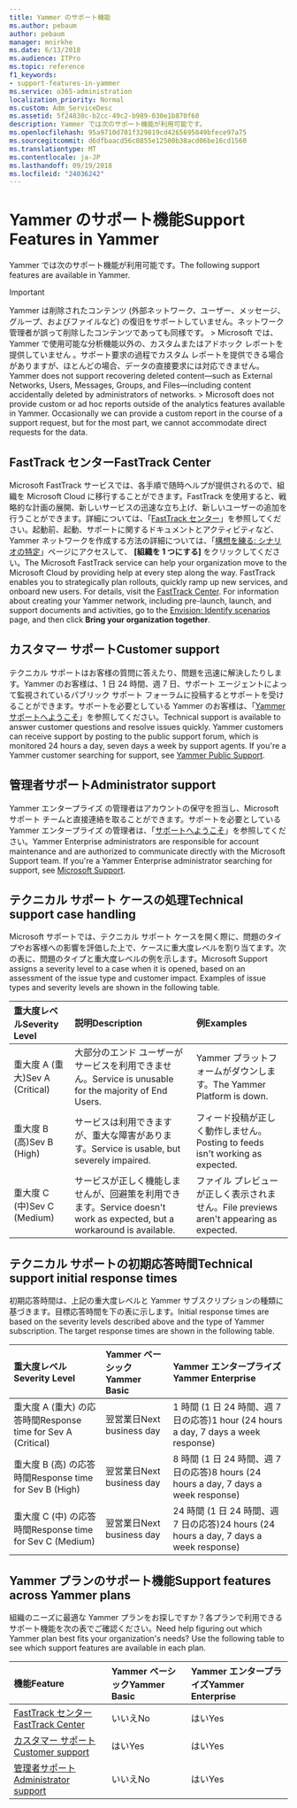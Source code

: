 ```yaml
---
title: Yammer のサポート機能
ms.author: pebaum
author: pebaum
manager: mnirkhe
ms.date: 6/13/2018
ms.audience: ITPro
ms.topic: reference
f1_keywords:
- support-features-in-yammer
ms.service: o365-administration
localization_priority: Normal
ms.custom: Adm_ServiceDesc
ms.assetid: 5f24830c-b2cc-49c2-b989-030e1b870f60
description: Yammer では次のサポート機能が利用可能です。
ms.openlocfilehash: 95a9710d701f329819cd4265695849bfece97a75
ms.sourcegitcommit: d6dfbaacd56c0855e12500b38acd06be16cd1560
ms.translationtype: MT
ms.contentlocale: ja-JP
ms.lasthandoff: 09/19/2018
ms.locfileid: "24036242"
---
```

# <a name="support-features-in-yammer"></a><span data-ttu-id="6e297-103">Yammer のサポート機能</span><span class="sxs-lookup"><span data-stu-id="6e297-103">Support Features in Yammer</span></span>

<span data-ttu-id="6e297-104">Yammer では次のサポート機能が利用可能です。</span><span class="sxs-lookup"><span data-stu-id="6e297-104">The following support features are available in Yammer.</span></span>
  
> [!IMPORTANT]
> <span data-ttu-id="6e297-p101">Yammer は削除されたコンテンツ (外部ネットワーク、ユーザー、メッセージ、グループ、およびファイルなど) の復旧をサポートしていません。ネットワーク管理者が誤って削除したコンテンツであっても同様です。 > Microsoft では、Yammer で使用可能な分析機能以外の、カスタムまたはアドホック レポートを提供していません 。サポート要求の過程でカスタム レポートを提供できる場合がありますが、ほとんどの場合、データの直接要求には対応できません。</span><span class="sxs-lookup"><span data-stu-id="6e297-p101">Yammer does not support recovering deleted content—such as External Networks, Users, Messages, Groups, and Files—including content accidentally deleted by administrators of networks. > Microsoft does not provide custom or ad hoc reports outside of the analytics features available in Yammer. Occasionally we can provide a custom report in the course of a support request, but for the most part, we cannot accommodate direct requests for the data.</span></span> 
  
## <a name="fasttrack-center"></a><span data-ttu-id="6e297-108">FastTrack センター</span><span class="sxs-lookup"><span data-stu-id="6e297-108">FastTrack Center</span></span>
<span data-ttu-id="6e297-109"><a name="bkmk_FastTrackCenter"> </a></span><span class="sxs-lookup"><span data-stu-id="6e297-109"></span></span>

<span data-ttu-id="6e297-p102">Microsoft FastTrack サービスでは、各手順で随時ヘルプが提供されるので、組織を Microsoft Cloud に移行することができます。FastTrack を使用すると、戦略的な計画の展開、新しいサービスの迅速な立ち上げ、新しいユーザーの追加を行うことができます。詳細については、「[FastTrack センター](https://go.microsoft.com/fwlink/?LinkID=518597&amp;clcid=0x409)」を参照してください。起動前、起動、サポートに関するドキュメントとアクティビティなど、Yammer ネットワークを作成する方法の詳細については、「[構想を練る: シナリオの特定](https://fasttrack.microsoft.com/office/envision/identify-scenarios)」ページにアクセスして、 **[組織を 1 つにする]** をクリックしてください。</span><span class="sxs-lookup"><span data-stu-id="6e297-p102">The Microsoft FastTrack service can help your organization move to the Microsoft Cloud by providing help at every step along the way. FastTrack enables you to strategically plan rollouts, quickly ramp up new services, and onboard new users. For details, visit the [FastTrack Center](https://go.microsoft.com/fwlink/?LinkID=518597&amp;clcid=0x409). For information about creating your Yammer network, including pre-launch, launch, and support documents and activities, go to the [Envision: Identify scenarios](https://fasttrack.microsoft.com/office/envision/identify-scenarios) page, and then click **Bring your organization together**.</span></span>
  
## <a name="customer-support"></a><span data-ttu-id="6e297-114">カスタマー サポート</span><span class="sxs-lookup"><span data-stu-id="6e297-114">Customer support</span></span>
<span data-ttu-id="6e297-115"><a name="BKMK_Customersupport"> </a></span><span class="sxs-lookup"><span data-stu-id="6e297-115"></span></span>

<span data-ttu-id="6e297-p103">テクニカル サポートはお客様の質問に答えたり、問題を迅速に解決したりします。Yammer のお客様は、1 日 24 時間、週 7 日、サポート エージェントによって監視されているパブリック サポート フォーラムに投稿するとサポートを受けることができます。サポートを必要としている Yammer のお客様は、「[Yammer サポートへようこそ](https://go.microsoft.com/fwlink/p/?LinkId=330921)」を参照してください。</span><span class="sxs-lookup"><span data-stu-id="6e297-p103">Technical support is available to answer customer questions and resolve issues quickly. Yammer customers can receive support by posting to the public support forum, which is monitored 24 hours a day, seven days a week by support agents. If you're a Yammer customer searching for support, see [Yammer Public Support](https://go.microsoft.com/fwlink/p/?LinkId=330921).</span></span>
  
## <a name="administrator-support"></a><span data-ttu-id="6e297-119">管理者サポート</span><span class="sxs-lookup"><span data-stu-id="6e297-119">Administrator support</span></span>
<span data-ttu-id="6e297-120"><a name="BKMK_Administratorsupport"> </a></span><span class="sxs-lookup"><span data-stu-id="6e297-120"></span></span>

<span data-ttu-id="6e297-p104">Yammer エンタープライズ の管理者はアカウントの保守を担当し、Microsoft サポート チームと直接連絡を取ることができます。サポートを必要としている Yammer エンタープライズ の管理者は、「[サポートへようこそ](https://go.microsoft.com/fwlink/p/?LinkId=330922)」を参照してください。</span><span class="sxs-lookup"><span data-stu-id="6e297-p104">Yammer Enterprise administrators are responsible for account maintenance and are authorized to communicate directly with the Microsoft Support team. If you're a Yammer Enterprise administrator searching for support, see [Microsoft Support](https://go.microsoft.com/fwlink/p/?LinkId=330922).</span></span>
  
## <a name="technical-support-case-handling"></a><span data-ttu-id="6e297-123">テクニカル サポート ケースの処理</span><span class="sxs-lookup"><span data-stu-id="6e297-123">Technical support case handling</span></span>
<span data-ttu-id="6e297-124"><a name="BKMK_Administratorsupport"> </a></span><span class="sxs-lookup"><span data-stu-id="6e297-124"></span></span>

<span data-ttu-id="6e297-p105">Microsoft サポートでは、テクニカル サポート ケースを開く際に、問題のタイプやお客様への影響を評価した上で、ケースに重大度レベルを割り当てます。次の表に、問題のタイプと重大度レベルの例を示します。</span><span class="sxs-lookup"><span data-stu-id="6e297-p105">Microsoft Support assigns a severity level to a case when it is opened, based on an assessment of the issue type and customer impact. Examples of issue types and severity levels are shown in the following table.</span></span> 
  
|<span data-ttu-id="6e297-127">**重大度レベル**</span><span class="sxs-lookup"><span data-stu-id="6e297-127">**Severity Level**</span></span>|<span data-ttu-id="6e297-128">**説明**</span><span class="sxs-lookup"><span data-stu-id="6e297-128">**Description**</span></span>|<span data-ttu-id="6e297-129">**例**</span><span class="sxs-lookup"><span data-stu-id="6e297-129">**Examples**</span></span>|
|:-----|:-----|:-----|
|<span data-ttu-id="6e297-130">重大度 A (重大)</span><span class="sxs-lookup"><span data-stu-id="6e297-130">Sev A (Critical)</span></span>  <br/> |<span data-ttu-id="6e297-131">大部分のエンド ユーザーがサービスを利用できません。</span><span class="sxs-lookup"><span data-stu-id="6e297-131">Service is unusable for the majority of End Users.</span></span>  <br/> |<span data-ttu-id="6e297-132">Yammer プラットフォームがダウンします。</span><span class="sxs-lookup"><span data-stu-id="6e297-132">The Yammer Platform is down.</span></span>  <br/> |
|<span data-ttu-id="6e297-133">重大度 B (高)</span><span class="sxs-lookup"><span data-stu-id="6e297-133">Sev B (High)</span></span>  <br/> |<span data-ttu-id="6e297-134">サービスは利用できますが、重大な障害があります。</span><span class="sxs-lookup"><span data-stu-id="6e297-134">Service is usable, but severely impaired.</span></span>  <br/> |<span data-ttu-id="6e297-135">フィード投稿が正しく動作しません。</span><span class="sxs-lookup"><span data-stu-id="6e297-135">Posting to feeds isn't working as expected.</span></span>  <br/> |
|<span data-ttu-id="6e297-136">重大度 C (中)</span><span class="sxs-lookup"><span data-stu-id="6e297-136">Sev C (Medium)</span></span>  <br/> |<span data-ttu-id="6e297-137">サービスが正しく機能しませんが、回避策を利用できます。</span><span class="sxs-lookup"><span data-stu-id="6e297-137">Service doesn't work as expected, but a workaround is available.</span></span>  <br/> |<span data-ttu-id="6e297-138">ファイル プレビューが正しく表示されません。</span><span class="sxs-lookup"><span data-stu-id="6e297-138">File previews aren't appearing as expected.</span></span>  <br/> |
   
## <a name="technical-support-initial-response-times"></a><span data-ttu-id="6e297-139">テクニカル サポートの初期応答時間</span><span class="sxs-lookup"><span data-stu-id="6e297-139">Technical support initial response times</span></span>
<span data-ttu-id="6e297-140"><a name="BKMK_Administratorsupport"> </a></span><span class="sxs-lookup"><span data-stu-id="6e297-140"></span></span>

<span data-ttu-id="6e297-p106">初期応答時間は、上記の重大度レベルと Yammer サブスクリプションの種類に基づきます。目標応答時間を下の表に示します。</span><span class="sxs-lookup"><span data-stu-id="6e297-p106">Initial response times are based on the severity levels described above and the type of Yammer subscription. The target response times are shown in the following table.</span></span>
  
|<span data-ttu-id="6e297-143">**重大度レベル**</span><span class="sxs-lookup"><span data-stu-id="6e297-143">**Severity Level**</span></span>|<span data-ttu-id="6e297-144">**Yammer ベーシック**</span><span class="sxs-lookup"><span data-stu-id="6e297-144">**Yammer Basic**</span></span>|<span data-ttu-id="6e297-145">**Yammer エンタープライズ**</span><span class="sxs-lookup"><span data-stu-id="6e297-145">**Yammer Enterprise**</span></span>|
|:-----|:-----|:-----|
|<span data-ttu-id="6e297-146">重大度 A (重大) の応答時間</span><span class="sxs-lookup"><span data-stu-id="6e297-146">Response time for Sev A (Critical)</span></span>  <br/> |<span data-ttu-id="6e297-147">翌営業日</span><span class="sxs-lookup"><span data-stu-id="6e297-147">Next business day</span></span>  <br/> |<span data-ttu-id="6e297-148">1 時間 (1 日 24 時間、週 7 日の応答)</span><span class="sxs-lookup"><span data-stu-id="6e297-148">1 hour (24 hours a day, 7 days a week response)</span></span>  <br/> |
|<span data-ttu-id="6e297-149">重大度 B (高) の応答時間</span><span class="sxs-lookup"><span data-stu-id="6e297-149">Response time for Sev B (High)</span></span>  <br/> |<span data-ttu-id="6e297-150">翌営業日</span><span class="sxs-lookup"><span data-stu-id="6e297-150">Next business day</span></span>  <br/> |<span data-ttu-id="6e297-151">8 時間 (1 日 24 時間、週 7 日の応答)</span><span class="sxs-lookup"><span data-stu-id="6e297-151">8 hours (24 hours a day, 7 days a week response)</span></span>  <br/> |
|<span data-ttu-id="6e297-152">重大度 C (中) の応答時間</span><span class="sxs-lookup"><span data-stu-id="6e297-152">Response time for Sev C (Medium)</span></span>  <br/> |<span data-ttu-id="6e297-153">翌営業日</span><span class="sxs-lookup"><span data-stu-id="6e297-153">Next business day</span></span>  <br/> |<span data-ttu-id="6e297-154">24 時間 (1 日 24 時間、週 7 日の応答)</span><span class="sxs-lookup"><span data-stu-id="6e297-154">24 hours (24 hours a day, 7 days a week response)</span></span>  <br/> |
   
## <a name="support-features-across-yammer-plans"></a><span data-ttu-id="6e297-155">Yammer プランのサポート機能</span><span class="sxs-lookup"><span data-stu-id="6e297-155">Support features across Yammer plans</span></span>
<span data-ttu-id="6e297-156"><a name="BKMK_Administratorsupport"> </a></span><span class="sxs-lookup"><span data-stu-id="6e297-156"></span></span>

<span data-ttu-id="6e297-p107">組織のニーズに最適な Yammer プランをお探しですか？各プランで利用できるサポート機能を次の表でご確認ください。</span><span class="sxs-lookup"><span data-stu-id="6e297-p107">Need help figuring out which Yammer plan best fits your organization's needs? Use the following table to see which support features are available in each plan.</span></span>
  
|<span data-ttu-id="6e297-159">**機能**</span><span class="sxs-lookup"><span data-stu-id="6e297-159">**Feature**</span></span>|<span data-ttu-id="6e297-160">**Yammer ベーシック**</span><span class="sxs-lookup"><span data-stu-id="6e297-160">**Yammer Basic**</span></span>|<span data-ttu-id="6e297-161">**Yammer エンタープライズ**</span><span class="sxs-lookup"><span data-stu-id="6e297-161">**Yammer Enterprise**</span></span>|
|:-----|:-----|:-----|
|[<span data-ttu-id="6e297-162">FastTrack センター</span><span class="sxs-lookup"><span data-stu-id="6e297-162">FastTrack Center</span></span>](https://go.microsoft.com/fwlink/?LinkID=518597&amp;clcid=0x409) <br/> |<span data-ttu-id="6e297-163">いいえ</span><span class="sxs-lookup"><span data-stu-id="6e297-163">No</span></span>  <br/> |<span data-ttu-id="6e297-164">はい</span><span class="sxs-lookup"><span data-stu-id="6e297-164">Yes</span></span>  <br/> |
|[<span data-ttu-id="6e297-165">カスタマー サポート</span><span class="sxs-lookup"><span data-stu-id="6e297-165">Customer support</span></span>](support-features-in-yammer.md#customer-support) <br/> |<span data-ttu-id="6e297-166">はい</span><span class="sxs-lookup"><span data-stu-id="6e297-166">Yes</span></span>  <br/> |<span data-ttu-id="6e297-167">はい</span><span class="sxs-lookup"><span data-stu-id="6e297-167">Yes</span></span>  <br/> |
|[<span data-ttu-id="6e297-168">管理者サポート</span><span class="sxs-lookup"><span data-stu-id="6e297-168">Administrator support</span></span>](support-features-in-yammer.md#administrator-support) <br/> |<span data-ttu-id="6e297-169">いいえ</span><span class="sxs-lookup"><span data-stu-id="6e297-169">No</span></span>  <br/> |<span data-ttu-id="6e297-170">はい</span><span class="sxs-lookup"><span data-stu-id="6e297-170">Yes</span></span>  <br/> |
   

